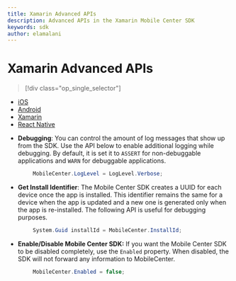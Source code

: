 ```yaml
---
title: Xamarin Advanced APIs
description: Advanced APIs in the Xamarin Mobile Center SDK
keywords: sdk
author: elamalani
---
```


# Xamarin Advanced APIs

> [!div class="op_single_selector"]
- [iOS](ios.md)
- [Android](android.md)
- [Xamarin](xamarin.md)
- [React Native](react-native.md)

* **Debugging**: You can control the amount of log messages that show up from the SDK. Use the API below to enable additional logging while debugging. By default, it is set it to `ASSERT` for non-debuggable applications and `WARN` for debuggable applications.

```csharp
        MobileCenter.LogLevel = LogLevel.Verbose;
```

* **Get Install Identifier**: The Mobile Center SDK creates a UUID for each device once the app is installed. This identifier remains the same for a device when the app is updated and a new one is generated only when the app is re-installed. The following API is useful for debugging purposes.

```csharp
        System.Guid installId = MobileCenter.InstallId;
```

* **Enable/Disable Mobile Center SDK:** If you want the Mobile Center SDK to be disabled completely, use the `Enabled` property. When disabled, the SDK will not forward any information to MobileCenter.

```csharp
        MobileCenter.Enabled = false;
```
